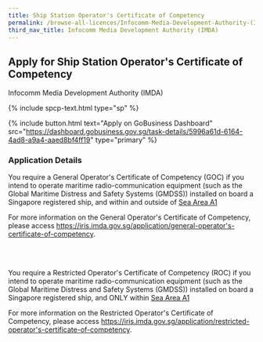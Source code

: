```yaml
---
title: Ship Station Operator's Certificate of Competency
permalink: /browse-all-licences/Infocomm-Media-Development-Authority-(IMDA)/Ship-Station-Operator's-Certificate-of-Competency
third_nav_title: Infocomm Media Development Authority (IMDA)
---
```


## Apply for Ship Station Operator's Certificate of Competency

Infocomm Media Development Authority (IMDA)

{% include spcp-text.html type="sp" %}

{% include button.html text="Apply on GoBusiness Dashboard" src="https://dashboard.gobusiness.gov.sg/task-details/5996a61d-6164-4ad8-a9a4-aaed8bf4ff19" type="primary" %}

<H3>Application Details</H3>

<p>You require a General Operator's Certificate of Competency (GOC) if you intend to operate maritime radio-communication equipment (such as the Global Maritime Distress and Safety Systems (GMDSS)) installed on board a Singapore registered ship, and within and outside of <a href="https://www.imda.gov.sg/-/media/Imda/Files/Regulations-and-Licensing/Licensing/Telecommunication/Ship-Station-Licence/Further-Information/IMO-Resolution-A81019.pdf">Sea Area A1</a>
</p></p>
For more information on the General Operator's Certificate of Competency, please access <a href="https://iris.imda.gov.sg/application/general-operator's-certificate-of-competency">https://iris.imda.gov.sg/application/general-operator's-certificate-of-competency</a>.
</p>
<br></br>
<p>You require a Restricted Operator's Certificate of Competency (ROC) if you intend to operate maritime radio-communication equipment (such as the Global Maritime Distress and Safety Systems (GMDSS)) installed on board a Singapore registered ship, and ONLY within <a href="https://www.imda.gov.sg/-/media/Imda/Files/Regulations-and-Licensing/Licensing/Telecommunication/Ship-Station-Licence/Further-Information/IMO-Resolution-A81019.pdf">Sea Area A1</a>
</p></p>
For more information on the Restricted Operator's Certificate of Competency, please access <a href="https://iris.imda.gov.sg/application/restricted-operator's-certificate-of-competency">https://iris.imda.gov.sg/application/restricted-operator's-certificate-of-competency</a>.
</p>

